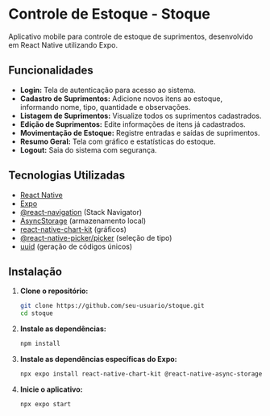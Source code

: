 # Controle de Estoque - Stoque

Aplicativo mobile para controle de estoque de suprimentos, desenvolvido em React Native utilizando Expo.

## Funcionalidades

- **Login:** Tela de autenticação para acesso ao sistema.
- **Cadastro de Suprimentos:** Adicione novos itens ao estoque, informando nome, tipo, quantidade e observações.
- **Listagem de Suprimentos:** Visualize todos os suprimentos cadastrados.
- **Edição de Suprimentos:** Edite informações de itens já cadastrados.
- **Movimentação de Estoque:** Registre entradas e saídas de suprimentos.
- **Resumo Geral:** Tela com gráfico e estatísticas do estoque.
- **Logout:** Saia do sistema com segurança.

## Tecnologias Utilizadas

- [React Native](https://reactnative.dev/)
- [Expo](https://expo.dev/)
- [@react-navigation](https://reactnavigation.org/) (Stack Navigator)
- [AsyncStorage](https://react-native-async-storage.github.io/async-storage/) (armazenamento local)
- [react-native-chart-kit](https://github.com/indiespirit/react-native-chart-kit) (gráficos)
- [@react-native-picker/picker](https://github.com/react-native-picker/picker) (seleção de tipo)
- [uuid](https://www.npmjs.com/package/uuid) (geração de códigos únicos)

## Instalação

1. **Clone o repositório:**
   ```bash
   git clone https://github.com/seu-usuario/stoque.git
   cd stoque

2. **Instale as dependências:**
   ```bash
   npm install

3. **Instale as dependências específicas do Expo:**
   ```bash
   npx expo install react-native-chart-kit @react-native-async-storage/async-storage @react-native-picker/picker

4. **Inicie o aplicativo:**
   ```bash
   npx expo start